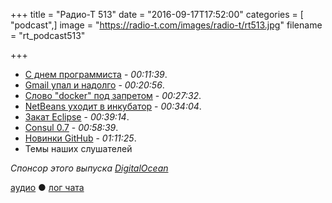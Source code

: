 +++
title = "Радио-Т 513"
date = "2016-09-17T17:52:00"
categories = [ "podcast",]
image = "https://radio-t.com/images/radio-t/rt513.jpg"
filename = "rt_podcast513"

+++

- [С днем программиста](https://en.wikipedia.org/wiki/Day_of_the_Programmer) - *00:11:39*.
- [Gmail упал и надолго](https://www.cnet.com/news/gmail-is-down-internationally-disrupting-work-flows/) - *00:20:56*.
- [Слово "docker" под запретом](https://www.andreas-jung.com/contents/dont-use-docker-in-github-repo-names-or-as-twitter-handle) - *00:27:32*.
- [NetBeans уходит в инкубатор](https://wiki.apache.org/incubator/NetBeansProposal) - *00:34:04*.
- [Закат Eclipse](http://movingfulcrum.com/the-fall-of-eclipse/) - *00:39:14*.
- [Consul 0.7](https://www.hashicorp.com/blog/consul-0-7.html) - *00:58:39*.
- [Новинки GitHub](https://github.com/blog/2256-a-whole-new-github-universe-announcing-new-tools-forums-and-features) - *01:11:25*.
- Темы наших слушателей

_Спонсор этого выпуска [DigitalOcean](https://www.digitalocean.com)_

[аудио](http://cdn.radio-t.com/rt_podcast513.mp3) ● [лог чата](http://chat.radio-t.com/logs/radio-t-513.html)
<audio src="http://cdn.radio-t.com/rt_podcast513.mp3" preload="none"></audio>